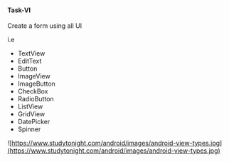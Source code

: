 #### Task-VI
Create a form using all UI 

i.e
- TextView
- EditText
- Button
- ImageView
- ImageButton
- CheckBox
- RadioButton
- ListView
- GridView
- DatePicker
- Spinner

![https://www.studytonight.com/android/images/android-view-types.jpg](https://www.studytonight.com/android/images/android-view-types.jpg)

